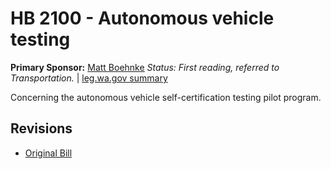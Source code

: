 # HB 2100 - Autonomous vehicle testing
**Primary Sponsor:** [Matt Boehnke](/person/leg/boehnke_ma.md)
*Status: First reading, referred to Transportation.* | [leg.wa.gov summary](https://app.leg.wa.gov/billsummary?BillNumber=2100&Year=2021)

Concerning the autonomous vehicle self-certification testing pilot program.

## Revisions
* [Original Bill](1/)